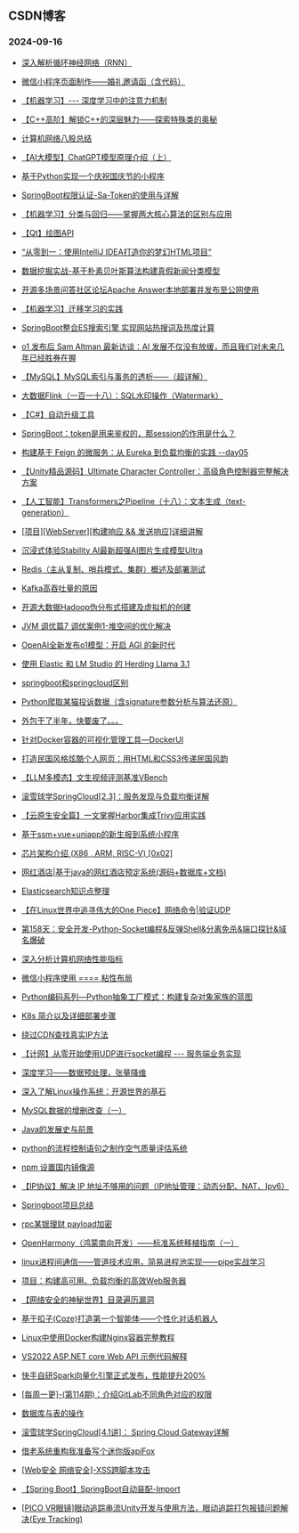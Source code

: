 ## CSDN博客 
### 2024-09-16

+ [深入解析循环神经网络（RNN）](https://blog.csdn.net/weixin_36755535/article/details/142215487)

+ [微信小程序页面制作——婚礼邀请函（含代码）](https://blog.csdn.net/hh867308122/article/details/142209417)

+ [【机器学习】--- 深度学习中的注意力机制](https://blog.csdn.net/2301_80863610/article/details/142217839)

+ [【C++高阶】解锁C++的深层魅力——探索特殊类的奥秘](https://blog.csdn.net/EterNity_TiMe_/article/details/142053454)

+ [计算机网络八股总结](https://blog.csdn.net/Petrichorzncu/article/details/142221690)

+ [【AI大模型】ChatGPT模型原理介绍（上）](https://blog.csdn.net/2301_76820214/article/details/142188835)

+ [基于Python实现一个庆祝国庆节的小程序](https://blog.csdn.net/laochao2020/article/details/142234785)

+ [SpringBoot权限认证-Sa-Token的使用与详解](https://blog.csdn.net/weixin_41793160/article/details/142236580)

+ [【机器学习】分类与回归——掌握两大核心算法的区别与应用](https://blog.csdn.net/qq_61654952/article/details/142210938)

+ [【Qt】绘图API](https://blog.csdn.net/dab112/article/details/141688490)

+ [“从零到一：使用IntelliJ IDEA打造你的梦幻HTML项目“](https://blog.csdn.net/weixin_73295475/article/details/142255408)

+ [数据挖掘实战-基于朴素贝叶斯算法构建真假新闻分类模型](https://blog.csdn.net/m0_64336780/article/details/138599375)

+ [开源多场景问答社区论坛Apache Answer本地部署并发布至公网使用](https://blog.csdn.net/qyj19920704/article/details/142186372)

+ [【机器学习】迁移学习的实践](https://blog.csdn.net/qq_44214428/article/details/142106275)

+ [SpringBoot整合ES搜索引擎 实现网站热搜词及热度计算](https://blog.csdn.net/lilinhai548/article/details/142268241)

+ [o1 发布后 Sam Altman 最新访谈：AI 发展不仅没有放缓，而且我们对未来几年已经胜券在握](https://blog.csdn.net/dQCFKyQDXYm3F8rB0/article/details/142259933)

+ [【MySQL】MySQL索引与事务的透析——（超详解）](https://blog.csdn.net/GGBond778/article/details/142281916)

+ [大数据Flink（一百一十八）：SQL水印操作（Watermark）](https://blog.csdn.net/xiaoweite1/article/details/142243241)

+ [【C#】自动升级工具](https://blog.csdn.net/youcheng_ge/article/details/142263150)

+ [SpringBoot：token是用来鉴权的，那session的作用是什么？](https://blog.csdn.net/A79800/article/details/142257355)

+ [构建基于 Feign 的微服务：从 Eureka 到负载均衡的实践 --day05](https://blog.csdn.net/m0_67187271/article/details/142280177)

+ [【Unity精品源码】Ultimate Character Controller：高级角色控制器完整解决方案](https://blog.csdn.net/UnityBoy/article/details/142260741)

+ [【人工智能】Transformers之Pipeline（十八）：文本生成（text-generation）](https://blog.csdn.net/weixin_48007632/article/details/142214070)

+ [[项目][WebServer][构建响应 && 发送响应]详细讲解](https://blog.csdn.net/qq_37281656/article/details/142207334)

+ [沉浸式体验Stability AI最新超强AI图片生成模型Ultra](https://blog.csdn.net/m0_66628975/article/details/142281785)

+ [Redis（主从复制、哨兵模式、集群）概述及部署测试](https://blog.csdn.net/pangdongqiqi/article/details/142167849)

+ [Kafka高吞吐量的原因](https://blog.csdn.net/maligebazi/article/details/142205733)

+ [开源大数据Hadoop伪分布式搭建及虚拟机的创建](https://blog.csdn.net/Morpheus_Luen/article/details/142219056)

+ [JVM 调优篇7 调优案例1-堆空间的优化解决](https://blog.csdn.net/u011066470/article/details/142265939)

+ [OpenAI全新发布o1模型：开启 AGI 的新时代](https://blog.csdn.net/youcans/article/details/142207678)

+ [使用 Elastic 和 LM Studio 的 Herding Llama 3.1](https://blog.csdn.net/UbuntuTouch/article/details/142204808)

+ [springboot和springcloud区别](https://blog.csdn.net/wangzheno2/article/details/142258858)

+ [Python爬取某猫投诉数据（含signature参数分析与算法还原）](https://blog.csdn.net/qiulin_wu/article/details/142212542)

+ [外包干了半年，快要废了。。。](https://blog.csdn.net/YJT1002/article/details/142209977)

+ [针对Docker容器的可视化管理工具—DockerUI](https://blog.csdn.net/m0_68662723/article/details/142202303)

+ [打造民国风格炫酷个人网页：用HTML和CSS3传递民国风韵](https://blog.csdn.net/m0_61118741/article/details/142258883)

+ [【LLM多模态】文生视频评测基准VBench](https://blog.csdn.net/qq_35812205/article/details/142267679)

+ [滚雪球学SpringCloud[2.3]：服务发现与负载均衡详解](https://blog.csdn.net/weixin_43970743/article/details/141143639)

+ [【云原生安全篇】一文掌握Harbor集成Trivy应用实践](https://blog.csdn.net/u013522701/article/details/142255573)

+ [基于ssm+vue+uniapp的新生报到系统小程序](https://blog.csdn.net/shmp54/article/details/142223067)

+ [芯片架构介绍 (X86 , ARM, RISC-V) [0x02]](https://blog.csdn.net/qq_46817570/article/details/142264014)

+ [网红酒店|基于java的网红酒店预定系统(源码+数据库+文档)](https://blog.csdn.net/weixin_45630258/article/details/142247706)

+ [Elasticsearch知识点整理](https://blog.csdn.net/Chen_leilei/article/details/142250529)

+ [【在Linux世界中追寻伟大的One Piece】网络命令|验证UDP](https://blog.csdn.net/weixin_74809706/article/details/142287829)

+ [第158天：安全开发-Python-Socket编程&反弹Shell&分离免杀&端口探针&域名爆破](https://blog.csdn.net/weixin_71529930/article/details/142245195)

+ [深入分析计算机网络性能指标](https://blog.csdn.net/2202_75623950/article/details/140798342)

+ [微信小程序使用 ==== 粘性布局](https://blog.csdn.net/qq_63358859/article/details/142263481)

+ [Python编码系列—Python抽象工厂模式：构建复杂对象家族的蓝图](https://blog.csdn.net/u013889591/article/details/142255646)

+ [K8s 简介以及详细部署步骤](https://blog.csdn.net/TYM121380/article/details/142267976)

+ [绕过CDN查找真实IP方法](https://blog.csdn.net/m0_74885516/article/details/142267050)

+ [【计网】从零开始使用UDP进行socket编程 --- 服务端业务实现](https://blog.csdn.net/JLX_1/article/details/142260732)

+ [深度学习——数据预处理，张量降维](https://blog.csdn.net/2301_79815102/article/details/142260324)

+ [深入了解Linux操作系统：开源世界的基石](https://blog.csdn.net/weixin_37647148/article/details/142253997)

+ [MySQL数据的增删改查（一）](https://blog.csdn.net/2301_76161469/article/details/142063668)

+ [Java的发展史与前景](https://blog.csdn.net/2303_79015671/article/details/142266428)

+ [python的流程控制语句之制作空气质量评估系统](https://blog.csdn.net/2301_77628600/article/details/142260192)

+ [npm 设置国内镜像源](https://blog.csdn.net/u011518709/article/details/142203940)

+ [【IP协议】解决 IP 地址不够用的问题（IP地址管理：动态分配、NAT、Ipv6）](https://blog.csdn.net/Yeeear/article/details/142280618)

+ [Springboot项目总结](https://blog.csdn.net/2301_80454352/article/details/142214534)

+ [rpc某银理财 payload加密](https://blog.csdn.net/weixin_58115330/article/details/142290414)

+ [OpenHarmony（鸿蒙南向开发）——标准系统移植指南（一）](https://blog.csdn.net/u012165769/article/details/142257016)

+ [linux进程间通信——管道技术应用，简易进程池实现——pipe实战学习](https://blog.csdn.net/strive_mianyang/article/details/142183711)

+ [项目：构建高可用、负载均衡的高效Web服务器](https://blog.csdn.net/hotslow/article/details/141902788)

+ [【网络安全的神秘世界】目录遍历漏洞](https://blog.csdn.net/weixin_54750312/article/details/142251575)

+ [基于扣子(Coze)打造第一个智能体——个性化对话机器人](https://blog.csdn.net/epitomizelu/article/details/142218363)

+ [Linux中使用Docker构建Nginx容器完整教程](https://blog.csdn.net/jxjdhdnd/article/details/142211168)

+ [VS2022 ASP.NET core Web API 示例代码解释](https://blog.csdn.net/Sanking_M/article/details/142291364)

+ [快手自研Spark向量化引擎正式发布，性能提升200%](https://blog.csdn.net/kuaishoutech/article/details/142261739)

+ [[每周一更]-(第114期)：介绍GitLab不同角色对应的权限](https://blog.csdn.net/hmx224_2014/article/details/142253988)

+ [数据库与表的操作](https://blog.csdn.net/myhhhhhhhh/article/details/142213863)

+ [滚雪球学SpringCloud[4.1讲]： Spring Cloud Gateway详解](https://blog.csdn.net/weixin_43970743/article/details/141143708)

+ [借老系统重构我准备写个迷你版apiFox](https://blog.csdn.net/felix_alone2012/article/details/142288952)

+ [[Web安全 网络安全]-XSS跨脚本攻击](https://blog.csdn.net/liu17234050/article/details/142170801)

+ [【Spring Boot】SpringBoot自动装配-Import](https://blog.csdn.net/smile_sundays/article/details/141496035)

+ [[PICO VR眼镜]眼动追踪串流Unity开发与使用方法，眼动追踪打包报错问题解决(Eye Tracking)](https://blog.csdn.net/Bartender_VA11/article/details/142262224)

